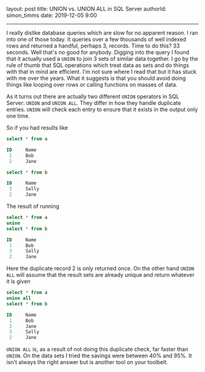layout: post
title: UNION vs. UNION ALL in SQL Server
authorId: simon_timms
date: 2019-12-05 9:00

---

I really dislike database queries which are slow for no apparent reason. I ran into one of those today. It queries over a few thousands of well indexed rows and returned a handful, perhaps 3, records. Time to do this? 33 seconds. Well that's no good for anybody. Digging into the query I found that it actually used a `UNION` to join 3 sets of similar data together. I go by the rule of thumb that SQL operations which treat data as sets and do things with that in mind are efficient. I'm not sure where I read that but it has stuck with me over the years.  What it suggests is that you should avoid doing things like looping over rows or calling functions on masses of data. 

As it turns out there are actually two different `UNION` operators in SQL Server: `UNION` and `UNION ALL`. They differ in how they handle duplicate entries. `UNION` will check each entry to ensure that it exists in the output only one time. 

<!--more-->

So if you had results like 

```sql
select * from a

ID     Name
 1     Bob
 2     Jane

select * from b

ID     Name
 3     Sally
 2     Jane

```

The result of running

```sql
select * from a
union 
select * from b

ID     Name
 1     Bob
 3     Sally
 2     Jane

```

Here the duplicate record 2 is only returned once. On the other hand `UNION ALL` will assume that the result sets are already unique and return whatever it is given

```sql
select * from a
union all
select * from b

ID     Name
 1     Bob
 2     Jane
 3     Sally
 2     Jane

```

`UNION ALL` is, as a result of not doing this duplicate check, far faster than `UNION`. On the data sets I tried the savings were between 40% and 95%. It isn't always the right answer but is another tool on your toolbelt. 